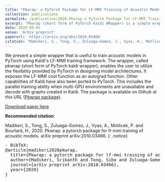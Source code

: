```yaml
---
title: "Pkwrap: a PyTorch Package for LF-MMI Training of Acoustic Models"
collection: publications
permalink: /publication/2020-Pkwrap a PyTorch Package for LF-MMI Training of Acoustic Models
excerpt: 'Pkwrap (short form of PyTorch Kaldi WRapper) is a simple wrapper that is useful to train acoustic models in PyTorch using Kaldi’s LF-MMI training framework. The wrapper, enables the user to utilize the flexibility provided by PyTorch in designing model architectures. It exposes the LF-MMI cost function as an autograd function.'
date: 2020-09-01
venue: 'ArXiv preprint'
paperurl: 'https://arxiv.org/abs/2010.03466'
citation: 'Madikeri, S., Tong, S., Zuluaga-Gomez, J., Vyas, A., Motlicek, P. and Bourlard, H., 2020. Pkwrap: a pytorch package for lf-mmi training of acoustic models. arXiv preprint arXiv:2010.03466.'
---
```


We present a simple wrapper that is useful to train acoustic models in PyTorch using Kaldi's LF-MMI training framework. The wrapper, called pkwrap (short form of PyTorch kaldi wrapper), enables the user to utilize the flexibility provided by PyTorch in designing model architectures. It exposes the LF-MMI cost function as an autograd function. Other capabilities of Kaldi have also been ported to PyTorch. This includes the parallel training ability when multi-GPU environments are unavailable and decode with graphs created in Kaldi. The package is available on Github at this URL ([Pkwrap package](https://github.com/idiap/pkwrap)).


[Download paper here](https://github.com/JuanPZuluaga/JuanPZuluaga.github.io/blob/master/files/pdf/2020_Pkwrap:%20a%20PyTorch%20Package%20for%20LF-MMI_2020.pdf)

**Recommended citation**: 

Madikeri, S., Tong, S., Zuluaga-Gomez, J., Vyas, A., Motlicek, P. and Bourlard, H., 2020. Pkwrap: a pytorch package for lf-mmi training of acoustic models. arXiv preprint arXiv:2010.03466.
{: .notice}

<pre>
- BibTeX:
@article{madikeri2020pkwrap,
  title={Pkwrap: a pytorch package for lf-mmi training of acoustic models},
  author={Madikeri, Srikanth and Tong, Sibo and Zuluaga-Gomez, Juan and Vyas, Apoorv and Motlicek, Petr and Bourlard, Herv{\'e}},
  journal={arXiv preprint arXiv:2010.03466},
  year={2020}
}
</pre>